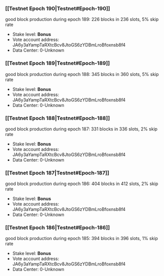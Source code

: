 ### [[Testnet Epoch 190|Testnet#Epoch-190]]
good block production during epoch 189: 226 blocks in 236 slots, 5% skip rate
* Stake level: **Bonus** 
* Vote account address: JA6y3aYampTaRXtcBcv8JtoGS6zYDBmLroBfoxnsb8f4
* Data Center: 0-Unknown
### [[Testnet Epoch 189|Testnet#Epoch-189]]
good block production during epoch 188: 345 blocks in 360 slots, 5% skip rate
* Stake level: **Bonus** 
* Vote account address: JA6y3aYampTaRXtcBcv8JtoGS6zYDBmLroBfoxnsb8f4
* Data Center: 0-Unknown
### [[Testnet Epoch 188|Testnet#Epoch-188]]
good block production during epoch 187: 331 blocks in 336 slots, 2% skip rate
* Stake level: **Bonus** 
* Vote account address: JA6y3aYampTaRXtcBcv8JtoGS6zYDBmLroBfoxnsb8f4
* Data Center: 0-Unknown
### [[Testnet Epoch 187|Testnet#Epoch-187]]
good block production during epoch 186: 404 blocks in 412 slots, 2% skip rate
* Stake level: **Bonus** 
* Vote account address: JA6y3aYampTaRXtcBcv8JtoGS6zYDBmLroBfoxnsb8f4
* Data Center: 0-Unknown
### [[Testnet Epoch 186|Testnet#Epoch-186]]
good block production during epoch 185: 394 blocks in 396 slots, 1% skip rate
* Stake level: **Bonus** 
* Vote account address: JA6y3aYampTaRXtcBcv8JtoGS6zYDBmLroBfoxnsb8f4
* Data Center: 0-Unknown
